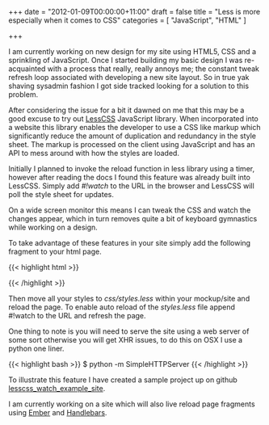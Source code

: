 +++
date = "2012-01-09T00:00:00+11:00"
draft = false
title = "Less is more especially when it comes to CSS"
categories = [ "JavaScript", "HTML" ]

+++

I am currently working on new design for my site using HTML5, CSS and a sprinkling of JavaScript. Once I started building my basic design I was re-acquainted with a process that really, really annoys me; the constant tweak refresh loop associated with developing a new site layout. So in true yak shaving sysadmin fashion I got side tracked looking for a solution to this problem.


After considering the issue for a bit it dawned on me that this may be a good excuse to try out [LessCSS](http://lesscss.org "LessCSS Website") JavaScript library. When incorporated into a website this library enables the developer to use a CSS like markup which significantly reduce the amount of duplication and redundancy in the style sheet. The markup is processed on the client using JavaScript and has an API to mess around with how the styles are loaded.

Initially I planned to invoke the reload function in less library using a timer, however after reading the docs I found this feature was already built into LessCSS. Simply add _#!watch_ to the URL in the browser and LessCSS will poll the style sheet for updates.

On a wide screen monitor this means I can tweak the CSS and watch the changes appear, which in turn removes quite a bit of keyboard gymnastics while working on a design.

To take advantage of these features in your site simply add the following fragment to your html page.

{{< highlight html >}}
<link rel="stylesheet/less" type="text/css" href="css/styles.less">
<script src="js/libs/less.js" type="text/javascript"></script>
{{< /highlight >}}

Then move all your styles to _css/styles.less_ within your mockup/site and reload the page. To enable auto reload of the _styles.less_ file append #!watch to the URL and refresh the page.

One thing to note is you will need to serve the site using a web server of some sort otherwise you will get XHR issues, to do this on OSX I use a python one liner.

{{< highlight bash >}}
$ python -m SimpleHTTPServer
{{< /highlight >}}

To illustrate this feature I have created a sample project up on github [lesscss_watch_example_site](https://github.com/wolfeidau/lesscss_watch_example_site "Sample LessCSS Project").

I am currently working on a site which will also live reload page fragments using [Ember](http://emberjs.com/ "Ember Website") and [Handlebars](http://handlebarsjs.com/ "Handlebars Website").
